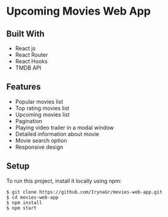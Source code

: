 # Upcoming Movies Web App 

## Built With
* React js
* React Router
* React Hooks
* TMDB API

## Features
* Popular movies list
* Top rating movies list
* Upcoming movies list
* Pagination
* Playing video trailer in a modal window
* Detailed information about movie
* Movie search option
* Responsive design

## Setup
To run this project, install it locally using npm:

```
$ git clone https://github.com/IrynaGr/movies-web-app.git
$ cd movies-web-app
$ npm install
$ npm start
```
